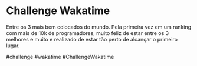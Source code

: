 # Challenge Wakatime
Entre os 3 mais bem colocados do mundo. Pela primeira vez em um ranking com mais de 10k de programadores, muito feliz de estar entre os 3 melhores e muito e realizado de estar tão perto de alcançar o primeiro lugar.

#challenge #wakatime #ChallengeWakatime
